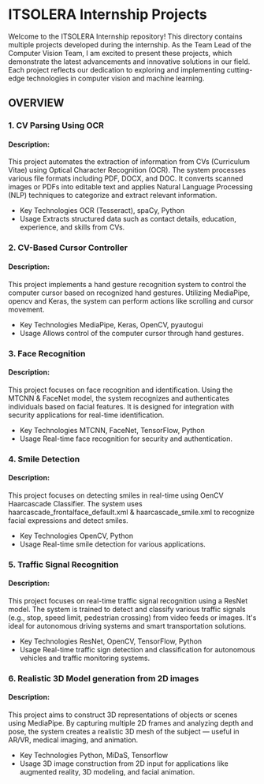 
# ITSOLERA Internship Projects

Welcome to the ITSOLERA Internship repository! This directory contains multiple projects developed during the internship. As the Team Lead of the Computer Vision Team,
I am excited to present these projects, which demonstrate the latest advancements and innovative solutions in our field. Each project reflects our dedication to exploring and implementing cutting-edge technologies in computer vision and machine learning.

## OVERVIEW
### 1. CV Parsing Using OCR
#### Description:
This project automates the extraction of information from CVs (Curriculum Vitae) using Optical Character Recognition (OCR).
The system processes various file formats including PDF, DOCX, and DOC. It converts scanned images or PDFs into editable text
and applies Natural Language Processing (NLP) techniques to categorize and extract relevant information.

* Key Technologies
   OCR (Tesseract), spaCy, Python
* Usage
  Extracts structured data such as contact details, education, experience, and skills from CVs.

### 2. CV-Based Cursor Controller
#### Description:
This project implements a hand gesture recognition system to control the computer cursor based on recognized hand gestures.
Utilizing MediaPipe, opencv and Keras, the system can perform actions like scrolling and cursor movement.

* Key Technologies
   MediaPipe, Keras, OpenCV, pyautogui
* Usage
   Allows control of the computer cursor through hand gestures.

### 3. Face Recognition
#### Description:
This project focuses on face recognition and identification. Using the MTCNN & FaceNet model, the system recognizes and authenticates individuals based on facial features.
It is designed for integration with security applications for real-time identification.

* Key Technologies
   MTCNN, FaceNet, TensorFlow, Python
* Usage
   Real-time face recognition for security and authentication.

### 4. Smile Detection
#### Description:
This project focuses on detecting smiles in real-time using OenCV Haarcascade Classifier.
The system uses haarcascade_frontalface_default.xml & haarcascade_smile.xml to recognize facial expressions and detect smiles.

* Key Technologies
   OpenCV, Python
* Usage
   Real-time smile detection for various applications.

### 5. Traffic Signal Recognition
#### Description:
This project focuses on real-time traffic signal recognition using a ResNet model. The system is trained to detect and classify various traffic signals (e.g., stop, speed limit, pedestrian crossing) from video feeds or images. It's ideal for autonomous driving systems and smart transportation solutions.
* Key Technologies
   ResNet, OpenCV, TensorFlow, Python
* Usage
   Real-time traffic sign detection and classification for autonomous vehicles and traffic monitoring systems.


### 6. Realistic 3D Model generation from 2D images
#### Description:
This project aims to construct 3D representations of objects or scenes using MediaPipe. By capturing multiple 2D frames and analyzing depth and pose, the system creates a realistic 3D mesh of the subject — useful in AR/VR, medical imaging, and animation.

* Key Technologies
   Python, MiDaS, Tensorflow
* Usage
   3D image construction from 2D input for applications like augmented reality, 3D modeling, and facial animation.
